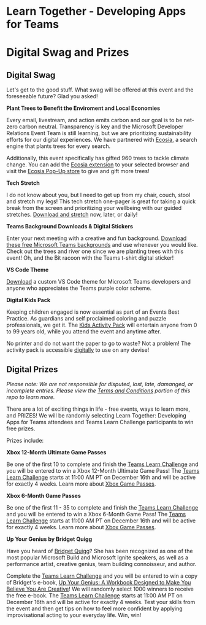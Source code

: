 # Learn Together - Developing Apps for Teams
# Digital Swag and Prizes

## Digital Swag

Let's get to the good stuff. What swag will be offered at this event and the foreseeable future? Glad you asked!

**Plant Trees to Benefit the Enviroment and Local Economies**

Every email, livestream, and action emits carbon and our goal is to be net-zero carbon neutral. Transparency is key and the Microsoft Developer Relations Event Team is still learning, but we are prioritizing sustainability efforts for our digital experiences. We have partnered with [Ecosia](https://info.ecosia.org/about), a search engine that plants trees for every search. 

Additionally, this event specifically has gifted 960 trees to tackle climate change. You can add the [Ecosia extension](https://www.ecosia.org/) to your selected browser and visit the [Ecosia Pop-Up store](https://plant.ecosia.org/) to give and gift more trees!

**Tech Stretch**

I do not know about you, but I need to get up from my chair, couch, stool and stretch my legs! This tech stretch one-pager is great for taking a quick break from the screen and prioritizing your wellbeing with our guided stretches. [Download and stretch](https://github.com/microsoft/learntogether-devappsforteams/blob/main/Tech%20Stretch.jpg) now, later, or daily!

**Teams Background Downloads & Digital Stickers**

Enter your next meeting with a creative and fun background. [Download these free Microsoft Teams backgrounds](https://github.com/microsoft/learntogether-devappsforteams/blob/main/Teams%20Backgrounds.zip) and use whenever you would like. Check out the trees and river one since we are planting trees with this event! Oh, and the Bit racoon with the Teams t-shirt digital sticker!

**VS Code Theme**

[Download](https://marketplace.visualstudio.com/items?itemName=MSFTLearnTogether.learn-together-color-theme) a custom VS Code theme for Microsoft Teams developers and anyone who appreciates the Teams purple color scheme. 

**Digital Kids Pack**

Keeping children engaged is now essential as part of an Events Best Practice. As guardians and self proclaimed coloring and puzzle professionals, we get it. The [Kids Activity Pack](https://workbooks.aaron-powell.com/?WT.mc_id=learntogether_M365-workbooks-cxa) will entertain anyone from 0 to 99 years old, while you attend the event and anytime after. 

No printer and do not want the paper to go to waste? Not a problem! The activity pack is accessible [digitally](https://workbooks.aaron-powell.com/?WT.mc_id=learntogether_M365-workbooks-cxa) to use on any devise! 

## Digital Prizes

*Please note: We are not responsible for disputed, lost, late, damanged, or incomplete entries. Please view the [Terms and Conditions](https://github.com/microsoft/learntogether-devappsforteams/blob/main/terms-and-conditions.md) portion of this repo to learn more.*

There are a lot of exciting things in life - free events, ways to learn more, and PRIZES! We will be randomly selecting Learn Together: Developing Apps for Teams attendees and Teams Learn Challenge participants to win free prizes. 

Prizes include:

**Xbox 12-Month Ultimate Game Passes**
  
Be one of the first 10 to complete and finish the [Teams Learn Challenge](http://aka.ms/teamslearnchallenge) and you will be entered to win a Xbox 12-Month Ultimate Game Pass! The [Teams Learn Challenge](http://aka.ms/teamslearnchallenge) starts at 11:00 AM PT on December 16th and will be active for exactly 4 weeks. Learn more about [Xbox Game Passes](https://www.xbox.com/en-US/xbox-game-pass).
  
**Xbox 6-Month Game Passes**

Be one of the first 11 - 35 to complete and finish the [Teams Learn Challenge](http://aka.ms/teamslearnchallenge) and you will be entered to win a Xbox 6-Month Game Pass! The [Teams Learn Challenge](http://aka.ms/teamslearnchallenge) starts at 11:00 AM PT on December 16th and will be active for exactly 4 weeks. Learn more about [Xbox Game Passes](https://www.xbox.com/en-US/xbox-game-pass).

**Up Your Genius by Bridget Quigg**

Have you heard of [Bridget Quigg](http://www.bridgetquigg.com/about.html)? She has been recognized as one of the most popular Microsoft Build and Microsoft Ignite speakers, as well as a performance artist, creative genius, team building connoisseur, and author.  

Complete the [Teams Learn Challenge](http://aka.ms/teamslearnchallenge) and you will be entered to win a copy of Bridget's e-book, [Up Your Genius: A Workbook Designed to Make You Believe You Are Creative](https://www.amazon.com/Up-Your-Genius-Workbook-Designed/dp/B0875Z2WW4)! We will randomly select 1000 winners to receive the free e-book. The [Teams Learn Challenge](http://aka.ms/teamslearnchallenge) starts at 11:00 AM PT on December 16th and will be active for exactly 4 weeks. Test your skills from the event and then get tips on how to feel more confident by applying improvisational acting to your everyday life. Win, win!
